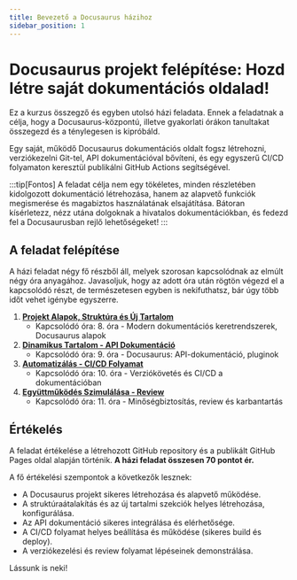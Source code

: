 ```yaml
---
title: Bevezető a Docusaurus házihoz
sidebar_position: 1
---
```


# Docusaurus projekt felépítése: Hozd létre saját dokumentációs oldalad!

Ez a kurzus összegző és egyben utolsó házi feladata. Ennek a feladatnak a célja, hogy a Docusaurus-központú, illetve gyakorlati órákon tanultakat összegezd és a ténylegesen is kipróbáld. 

Egy saját, működő Docusaurus dokumentációs oldalt fogsz létrehozni, verziókezelni Git-tel, API dokumentációval bővíteni, és egy egyszerű CI/CD folyamaton keresztül publikálni GitHub Actions segítségével.

:::tip[Fontos]
A feladat célja nem egy tökéletes, minden részletében kidolgozott dokumentáció létrehozása, hanem az alapvető funkciók megismerése és magabiztos használatának elsajátítása. Bátoran kísérletezz, nézz utána dolgoknak a hivatalos dokumentációkban, és fedezd fel a Docusaurusban rejlő lehetőségeket!
:::

## A feladat felépítése

A házi feladat négy fő részből áll, melyek szorosan kapcsolódnak az elmúlt négy óra anyagához. Javasoljuk, hogy az adott óra után rögtön végezd el a kapcsolódó részt, de természetesen egyben is nekifuthatsz, bár úgy több időt vehet igénybe egyszerre.

1.  **[Projekt Alapok, Struktúra és Új Tartalom](./feladatok/reszfeladat1.md)**
    * Kapcsolódó óra: 8. óra - Modern dokumentációs keretrendszerek, Docusaurus alapok
1.  **[Dinamikus Tartalom - API Dokumentáció](./feladatok/reszfeladat2.md)**
    * Kapcsolódó óra: 9. óra - Docusaurus: API-dokumentáció, pluginok
1.  **[Automatizálás - CI/CD Folyamat](./feladatok/reszfeladat3.md)**
    * Kapcsolódó óra: 10. óra - Verziókövetés és CI/CD a dokumentációban
1.  **[Együttműködés Szimulálása - Review](./feladatok/reszfeladat4.md)**
    * Kapcsolódó óra: 11. óra - Minőségbiztosítás, review és karbantartás

## Értékelés

A feladat értékelése a létrehozott GitHub repository és a publikált GitHub Pages oldal alapján történik. **A házi feladat összesen 70 pontot ér.**

A fő értékelési szempontok a következők lesznek:

* A Docusaurus projekt sikeres létrehozása és alapvető működése.
* A struktúraátalakítás és az új tartalmi szekciók helyes létrehozása, konfigurálása.
* Az API dokumentáció sikeres integrálása és elérhetősége.
* A CI/CD folyamat helyes beállítása és működése (sikeres build és deploy).
* A verziókezelési és review folyamat lépéseinek demonstrálása.

Lássunk is neki!